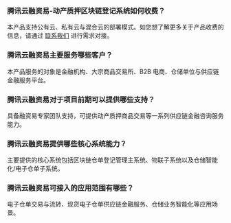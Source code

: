 ### 腾讯云融资易-动产质押区块链登记系统如何收费？
本产品支持公有云、私有云与混合云的部署模式。如您想了解更多关于产品收费的信息，请通过 [联系我们](https://cloud.tencent.com/act/event/connect-service) 进行需求对接。

### 腾讯云融资易主要服务哪些客户？
本产品服务的对象是金融机构、大宗商品交易所、B2B 电商、仓储单位与供应链金融服务平台。

### 腾讯云融资易对于项目前期可以提供哪些支持？
具备融资易专家团队支持，可提供动产质押商品交易等一系列供应链金融咨询服务能力。

### 腾讯云融资易提供哪些核心系统能力？
主要提供的核心系统包括区块链仓单登记管理主系统、物联子系统以及仓储智能化/电子仓单子系统。

### 腾讯云融资易可接入的应用范围有哪些？
电子仓单交易与流转、现货电子仓单供应链金融服务、仓储业务智能化等应用场景。



